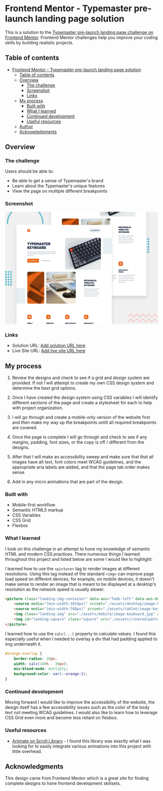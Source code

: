 # Frontend Mentor - Typemaster pre-launch landing page solution

This is a solution to the [Typemaster pre-launch landing page challenge on Frontend Mentor](). Frontend Mentor challenges help you improve your coding skills by building realistic projects.

## Table of contents

-   [Frontend Mentor - Typemaster pre-launch landing page solution](#frontend-mentor---typemaster-pre-launch-landing-page-solution)
    -   [Table of contents](#table-of-contents)
    -   [Overview](#overview)
        -   [The challenge](#the-challenge)
        -   [Screenshot](#screenshot)
        -   [Links](#links)
    -   [My process](#my-process)
        -   [Built with](#built-with)
        -   [What I learned](#what-i-learned)
        -   [Continued development](#continued-development)
        -   [Useful resources](#useful-resources)
    -   [Author](#author)
    -   [Acknowledgments](#acknowledgments)

## Overview

### The challenge

Users should be able to:

-   Be able to get a sense of Typemaster's brand
-   Learn about the Typemaster's unique features
-   View the page on multiple different breakpoints

### Screenshot

![](./preview.jpg)

### Links

-   Solution URL: [Add solution URL here](https://your-solution-url.com)
-   Live Site URL: [Add live site URL here](https://scottgrun.github.io/Typemaster-Keyboard)

## My process

1. Review the designs and check to see if a grid and design system are provided. If not I will attempt to create my own CSS design system and determine the best grid options.

2. Once I have created the design system using CSS variables I will identify different sections of the page and create a stylesheet for each to help with project organization.

3. I will go through and create a mobile-only version of the website first and then make my way up the breakpoints untill all required breakpoints are covered.

4. Once the page is complete I will go through and check to see if any margins, padding, font sizes, or the copy is off / different from the designs.

5. After that I will make an accessibility sweep and make sure that that all images have alt text, font colors meet WCAG guidelines, and the appropriate aria labels are added, and that the page tab order makes sense.

6. Add in any micro animations that are part of the design.

### Built with

-   Mobile-first workflow
-   Semantic HTML5 markup
-   CSS Variables
-   CSS Grid
-   Flexbox

### What I learned

I took on this challenge in an attempt to hone my knowledge of semantic HTML and modern CSS practices. There numerous things I learned throughout this project and listed below are some I would like to highlight:

I learned how to use the `<picture>` tag to render images at different resolutions. Using this tag instead of the standard `<img>` can improve page load speed on different devices, for example, on mobile devices, it doesn't make sense to render an image that is meant to be displayed at a desktop's resolution as the network speed is usually slower.

```html
<picture class="landing-img-container" data-aos="fade-left" data-aos-duration="500">
	<source media="(min-width:1024px)" srcset="./assets/desktop/image-keyboard.jpg" />
	<source media="(min-width:768px)" srcset="./assets/tablet/image-keyboard.jpg" />
	<img class="landing-img" src="./assets/mobile/image-keyboard.jpg" alt="Typemaster keyboard image" />
	<img id="landing-square" class="square" src="./assets//shared/pattern-square.svg" />
</picture>
```

I learned how to use the `calc(...)` property to calculate values. I found this especially useful when I needed to overlay a div that had padding applied to img underneath it.

```css
#orange-overlay {
	border-radius: 20px;
	width: calc(100% - 30px);
	mix-blend-mode: multiply;
	background-color: var(--orange-1);
}
```

### Continued development

Moving forward I would like to improve the accessibility of the website, the design itself has a few accessibility issues such as the color of the body text not meeting WCAG guidelines. I would also like to learn how to leverage CSS Grid even more and become less reliant on flexbox.

### Useful resources

-   [Animate on Scroll Library](https://michalsnik.github.io/aos/) - I found this library was exactly what I was looking for to easily integrate various animations into this project with little overhead.

## Acknowledgments

This design came from Frontend Mentor which is a great site for finding complete designs to hone frontend development skillsets.
